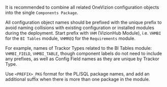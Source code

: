 It is recommended to combine all related OneVizion configuration objects into the single `Components Package`.

All configuration object names should be prefixed with the unique prefix to avoid naming collisions with existing configuration or installed modules during the deployment.
Start prefix with `VHM` (VizionHub Module), i.e. `VHMBI` for the `BI Tables` module, `VHMREQ` for the `Requirements` module.

For example, names of Trackor Types related to the BI Tables module: `VHMBI_FIELD`, `VHMBI_TABLE`, though component labels do not need to include any prefixes, as well as Config Field names as they are unique by Trackor Type.

Use `<PREFIX>_PKG` format for the PL/SQL package names, and add an additional suffix when there is more than one package in the module.
